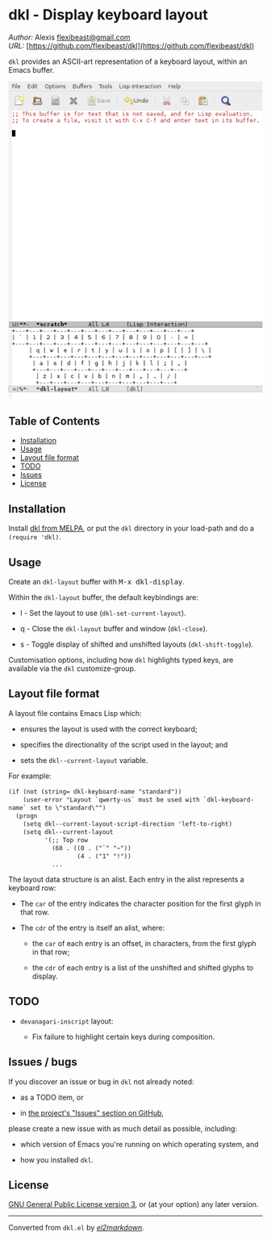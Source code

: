 # dkl - Display keyboard layout

*Author:* Alexis <flexibeast@gmail.com><br>
*URL:* [https://github.com/flexibeast/dkl](https://github.com/flexibeast/dkl)<br>

`dkl` provides an ASCII-art representation of a keyboard layout, within an Emacs buffer.

<img src="screencap.png">

## Table of Contents

- [Installation](#installation)
- [Usage](#usage)
- [Layout file format](#layout)
- [TODO](#todo)
- [Issues](#issues)
- [License](#license)

## Installation

Install [dkl from MELPA](https://melpa.org/#/dkl), or put the `dkl` directory in your load-path and do a `(require 'dkl)`.

## Usage

Create an `dkl-layout` buffer with <kbd>M-x dkl-display</kbd>.

Within the `dkl-layout` buffer, the default keybindings are:

* l - Set the layout to use (`dkl-set-current-layout`).

* q - Close the `dkl-layout` buffer and window (`dkl-close`).

* s - Toggle display of shifted and unshifted layouts (`dkl-shift-toggle`).

Customisation options, including how `dkl` highlights typed keys, are available via the `dkl` customize-group.

<a name="layout"></a>

## Layout file format

A layout file contains Emacs Lisp which:

* ensures the layout is used with the correct keyboard;

* specifies the directionality of the script used in the layout; and

* sets the `dkl--current-layout` variable.

For example:

```elisp
(if (not (string= dkl-keyboard-name "standard"))
    (user-error "Layout `qwerty-us` must be used with `dkl-keyboard-name` set to \"standard\"")
  (progn
    (setq dkl--current-layout-script-direction 'left-to-right)
    (setq dkl--current-layout
          '(;; Top row
            (60 . ((0 . ("`" "~"))
                   (4 . ("1" "!"))
            ...
```

The layout data structure is an alist. Each entry in the alist represents a keyboard row:

* The `car` of the entry indicates the character position for the first glyph in that row.

* The `cdr` of the entry is itself an alist, where:

  * the `car` of each entry is an offset, in characters, from the first glyph in that row;

  * the `cdr` of each entry is a list of the unshifted and shifted glyphs to display.

## TODO

* `devanagari-inscript` layout:

  * Fix failure to highlight certain keys during composition.

## Issues / bugs

If you discover an issue or bug in `dkl` not already noted:

* as a TODO item, or

* in [the project's "Issues" section on GitHub](https://github.com/flexibeast/dkl/issues),

please create a new issue with as much detail as possible, including:

* which version of Emacs you're running on which operating system, and

* how you installed `dkl`.

## License

[GNU General Public License version 3](http://www.gnu.org/licenses/gpl.html), or (at your option) any later version.


---
Converted from `dkl.el` by [*el2markdown*](https://github.com/Lindydancer/el2markdown).
